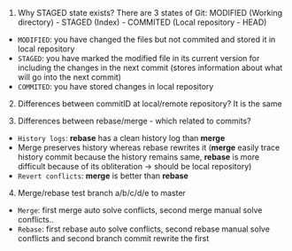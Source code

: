 1. Why STAGED state exists?
There are 3 states of Git: MODIFIED (Working directory) - STAGED (Index) - COMMITED (Local repository - HEAD)
 - `MODIFIED`: you have changed the files but not commited and stored it in local repository
 - `STAGED`: you have marked the modified file in its current version for including the changes in the next commit (stores information about what will go into the next commit)
 - `COMMITED`: you have stored changes in local repository

2. Differences between commitID at local/remote repository?
It is the same

3. Differences between rebase/merge - which related to commits?
 - `History logs`: **rebase** has a clean history log than **merge**
 -  Merge preserves history whereas rebase rewrites it (**merge** easily trace history commit because the history remains same, **rebase** is more difficult because of its obliteration -> should be local repository)
 - `Revert conflicts`: **merge** is better than **rebase**

4. Merge/rebase test branch a/b/c/d/e to master
 - `Merge`: first merge auto solve conflicts, second merge manual solve conflicts..
 - `Rebase`: first rebase auto solve conflicts, second rebase manual solve conflicts and second branch commit rewrite the first
 